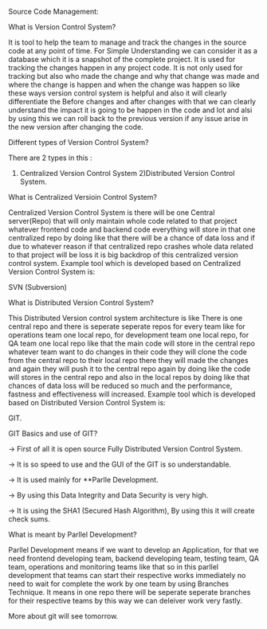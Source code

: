 Source Code Management:

What is Version Control System?

It is tool to help the team to manage and track the changes in the source code at any point of time. For Simple Understanding we can consider it as a database which it is a snapshot of the complete project. It is used for tracking the changes happen in any project code. It is not only used for tracking but also who made the change and why that change was made and where the change is happen and when the change was happen so like these ways version control system is helpful and also it will clearly differentiate the Before changes and after changes with that we can clearly understand the impact it is going to be happen in the code and lot and alsi by using this we can roll back to the previous version if any issue arise in the new version after changing the code.

Different types of Version Control System?

There are 2 types in this :

1) Centralized Version Control System  2)Distributed Version Control System.

What is Centralized Versioin Control System?

Centralized Version Control System is there will be one Central server(Repo) that will only maintain whole code related to that project whatever frontend code and backend code everything will store in that one centralized repo by doing like that there will be a chance of data loss and if due to whatever reason if that centralized repo crashes whole data related to that project will be loss it is big backdrop of this centralized version control system.
Example tool which is developed based on Centralized Version Control System is:

SVN (Subversion)

What is Distributed Version Control System?

This Distributed Version control system architecture is like There is one central repo and there is seperate seperate repos for every team like for operations team one local repo, for development team one local repo, for QA team one local repo like that the main code will store in the central repo whatever team want to do changes in their code they will clone the code from the central repo to their local repo there they will made the changes and again they will push it to the central repo again by doing like the code will stores in the central repo and also in the local repos by doing like that chances of data loss will be reduced so much and the performance, fastness and effectiveness will increased.
Example tool which is developed based on Distributed Version Control System is:

GIT.

GIT Basics and use of GIT?

-> First of all it is open source Fully Distributed Version Control System.

-> It is so speed to use and the GUI of the GIT is so understandable.

-> It is used mainly for **Parlle Development.

-> By using this Data Integrity and Data Security is very high.

-> It is using the SHA1 (Secured Hash Algorithm), By using this it will create check sums.

What is meant by Parllel Development?

Parllel Development means if we want to develop an Application, for that we need frontend developing team, backend developing team, testing team, QA team, operations and monitoring teams like that so in this parllel development that teams can start their respective works immediately no need to wait for complete the work by one team by using Branches Technique. It means in one repo there will be seperate seperate branches for their respective teams by this way we can deleiver work very fastly.

More about git will see tomorrow.
